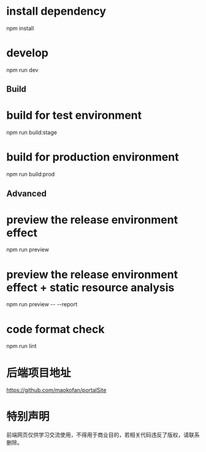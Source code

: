 
# install dependency
npm install

# develop
npm run dev


## Build

# build for test environment
npm run build:stage

# build for production environment
npm run build:prod


## Advanced

# preview the release environment effect
npm run preview

# preview the release environment effect + static resource analysis
npm run preview -- --report

# code format check
npm run lint

# 后端项目地址
https://github.com/maokofan/portalSite
# 特别声明 
前端网页仅供学习交流使用，不得用于商业目的，若相关代码违反了版权，请联系删除。

